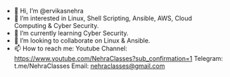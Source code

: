 - 👋 Hi, I’m @ervikasnehra
- 👀 I’m interested in Linux, Shell Scripting, Ansible, AWS, Cloud Computing & Cyber Security.
- 🌱 I’m currently learning Cyber Security.
- 💞️ I’m looking to collaborate on Linux & Ansible.
- 📫 How to reach me: Youtube Channel: https://www.youtube.com/NehraClasses?sub_confirmation=1
Telegram: t.me/NehraClasses
Email: nehraclasses@gmail.com
<!---
ervikasnehra/ervikasnehra is a ✨ special ✨ repository because its `README.md` (this file) appears on your GitHub profile.
You can click the Preview link to take a look at your changes.
--->
